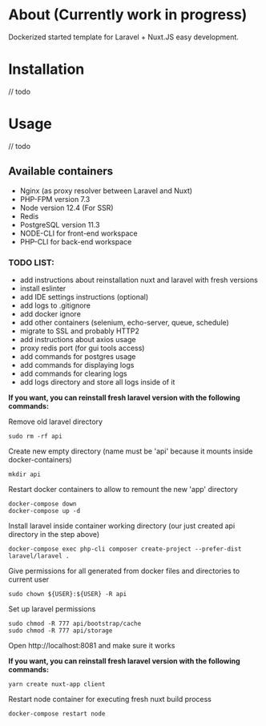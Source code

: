 # About (Currently work in progress)
Dockerized started template for Laravel + Nuxt.JS easy development.

# Installation
// todo

# Usage
// todo

## Available containers
* Nginx (as proxy resolver between Laravel and Nuxt)
* PHP-FPM version 7.3
* Node version 12.4 (For SSR)
* Redis
* PostgreSQL version 11.3
* NODE-CLI for front-end workspace
* PHP-CLI for back-end workspace

### TODO LIST:
- add instructions about reinstallation nuxt and laravel with fresh versions
- install eslinter
- add IDE settings instructions (optional)
- add logs to .gitignore
- add docker ignore
- add other containers (selenium, echo-server, queue, schedule)
- migrate to SSL and probably HTTP2
- add instructions about axios usage
- proxy redis port (for gui tools access)
- add commands for postgres usage
- add commands for displaying logs
- add commands for clearing logs
- add logs directory and store all logs inside of it

**If you want, you can reinstall fresh laravel version with the following commands:**

Remove old laravel directory
```
sudo rm -rf api
```

Create new empty directory (name must be 'api' because it mounts inside docker-containers)
```
mkdir api
```

Restart docker containers to allow to remount the new 'app' directory
```
docker-compose down
docker-compose up -d
```

Install laravel inside container working directory (our just created api directory in the step above)
```
docker-compose exec php-cli composer create-project --prefer-dist laravel/laravel .
```

Give permissions for all generated from docker files and directories to current user
```
sudo chown ${USER}:${USER} -R api
```

Set up laravel permissions
```
sudo chmod -R 777 api/bootstrap/cache
sudo chmod -R 777 api/storage
```

Open http://localhost:8081 and make sure it works

**If you want, you can reinstall fresh laravel version with the following commands:**

```
yarn create nuxt-app client
```

Restart node container for executing fresh nuxt build process
```
docker-compose restart node
```
